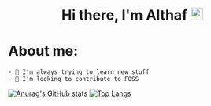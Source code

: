 <div align="center">
	<h1>Hi there, I'm Althaf <img src="https://media.giphy.com/media/hvRJCLFzcasrR4ia7z/giphy.gif" width="25px"> </h1>
</div>

# About me:
	- 🌱 I’m always trying to learn new stuff
	- 👯 I’m looking to contribute to FOSS

[![Anurag's GitHub stats](https://github-readme-stats.vercel.app/api?username=Ultrahalf&show_icons=true)](https://github.com/anuraghazra/github-readme-stats)
[![Top Langs](https://github-readme-stats.vercel.app/api/top-langs/?username=Ultrahalf&layout=compact)](https://github.com/anuraghazra/github-readme-stats)

